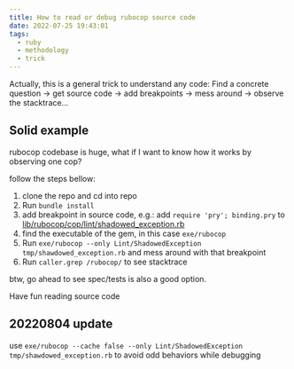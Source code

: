 ```yaml
---
title: How to read or debug rubocop source code
date: 2022-07-25 19:43:01
tags:
  - ruby
  - methodology
  - trick
---
```


Actually, this is a general trick to understand any code: Find a concrete question -> get source code -> add breakpoints -> mess around -> observe the stacktrace...

## Solid example

rubocop codebase is huge, what if I want to know how it works by observing one cop?

follow the steps bellow:

1. clone the repo and cd into repo
2. Run `bundle install`
3. add breakpoint in source code, e.g.: add `require 'pry'; binding.pry` to [lib/rubocop/cop/lint/shadowed_exception.rb](https://github.com/rubocop/rubocop/blob/4537491f6e58f09d619441bc44db129c41156131/lib/rubocop/cop/lint/shadowed_exception.rb#L54)
4. find the executable of the gem, in this case `exe/rubocop`
5. Run `exe/rubocop --only Lint/ShadowedException tmp/shawdowed_exception.rb` and mess around with that breakpoint
6. Run `caller.grep /rubocop/` to see stacktrace

btw, go ahead to see spec/tests is also a good option.

Have fun reading source code

## 20220804 update

use `exe/rubocop --cache false --only Lint/ShadowedException tmp/shawdowed_exception.rb` to avoid odd behaviors while debugging


